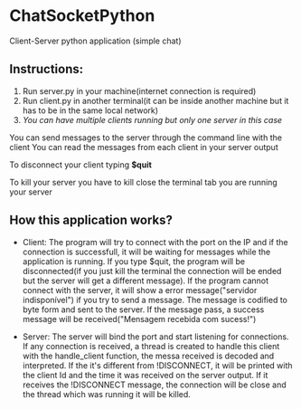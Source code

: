 # ChatSocketPython
Client-Server python application (simple chat)

## Instructions:
1. Run server.py in your machine(internet connection is required)
2. Run client.py in another terminal(it can be inside another machine but it has to be in the same local network)
3. *You can have multiple clients running but only one server in this case*

You can send messages to the server through the command line with the client
You can read the messages from each client in your server output

To disconnect your client typing **$quit**

To kill your server you have to kill close the terminal tab you are running your server


## How this application works?
- Client:
    The program will try to connect with the port on the IP and if the connection is successfull, it will be waiting for messages while the application is running. If you type $quit, the program will be disconnected(if you just kill the terminal the connection will be ended but the server will get a different message). If the program cannot connect with the server, it will show a error message("servidor indisponível") if you try to send a message.
    The message is codified to byte form and sent to the server. If the message pass, a success message will be received("Mensagem recebida com sucess!")
    
- Server:
    The server will bind the port and start listening for connections. If any connection is received, a thread is created to handle this client with the handle_client function, the messa received is decoded and interpreted. If the it's different from !DISCONNECT, it will be printed with the client Id and the time it was received on the server output. If it receives the !DISCONNECT message, the connection will be close and the thread which was running it will be killed.
